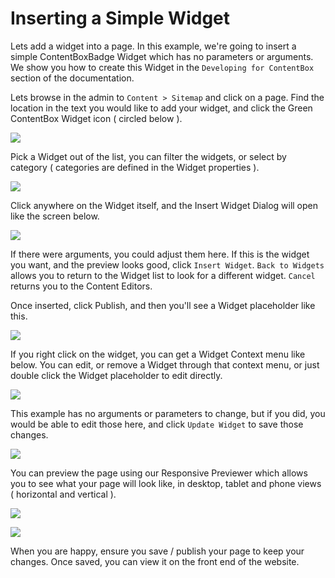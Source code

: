 # Inserting a Simple Widget

Lets add a widget into a page. In this example, we're going to insert a simple ContentBoxBadge Widget which has no parameters or arguments. We show you how to create this Widget in the `Developing for ContentBox` section of the documentation.

Lets browse in the admin to `Content > Sitemap` and click on a page. Find the location in the text you would like to add your widget, and click the Green ContentBox Widget icon ( circled below ).

![](../../../../.gitbook/assets/cb\_widget\_insert.jpg)

Pick a Widget out of the list, you can filter the widgets, or select by category ( categories are defined in the Widget properties ).

![](../../../../.gitbook/assets/cb\_widget\_insert\_pick.jpg)

Click anywhere on the Widget itself, and the Insert Widget Dialog will open like the screen below.

![](../../../../.gitbook/assets/cb\_widget\_insert\_options.jpg)

If there were arguments, you could adjust them here. If this is the widget you want, and the preview looks good, click `Insert Widget`. `Back to Widgets` allows you to return to the Widget list to look for a different widget. `Cancel` returns you to the Content Editors.

Once inserted, click Publish, and then you'll see a Widget placeholder like this.

![](<../../../../.gitbook/assets/cb\_widget\_placerholder (1).jpg>)

If you right click on the widget, you can get a Widget Context menu like below. You can edit, or remove a Widget through that context menu, or just double click the Widget placeholder to edit directly.

![](../../../../.gitbook/assets/cb\_widget\_edit.jpg)

This example has no arguments or parameters to change, but if you did, you would be able to edit those here, and click `Update Widget` to save those changes.

![](<../../../../.gitbook/assets/cb\_widget\_insert\_edit (1).jpg>)

You can preview the page using our Responsive Previewer which allows you to see what your page will look like, in desktop, tablet and phone views ( horizontal and vertical ).

![](../../../../.gitbook/assets/cb\_widget\_preview.jpg)

![](../../../../.gitbook/assets/cb\_widget\_preview2.jpg)

When you are happy, ensure you save / publish your page to keep your changes. Once saved, you can view it on the front end of the website.
